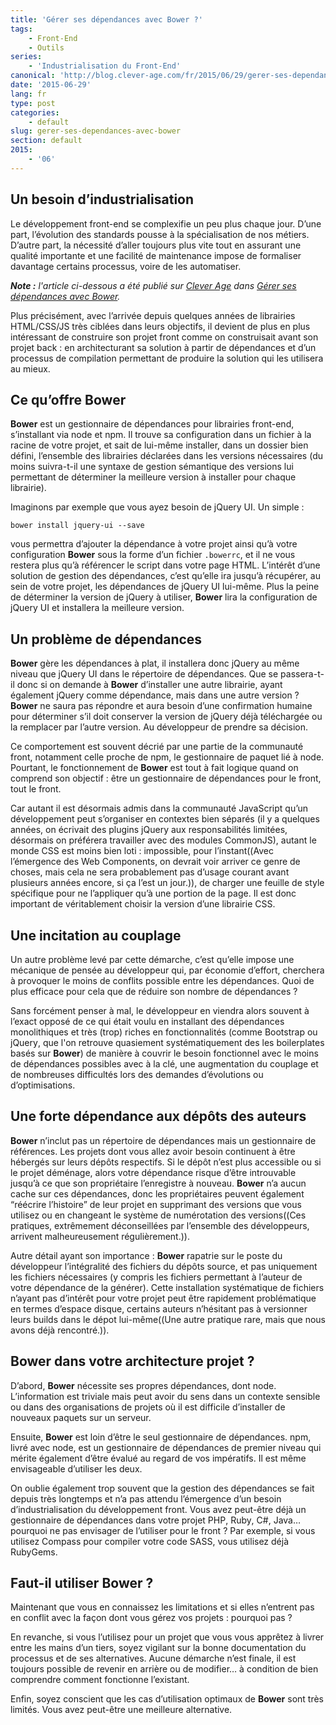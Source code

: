 ```yaml
---
title: 'Gérer ses dépendances avec Bower ?'
tags:
    - Front-End
    - Outils
series:
    - 'Industrialisation du Front-End'
canonical: 'http://blog.clever-age.com/fr/2015/06/29/gerer-ses-dependances-avec-bower/'
date: '2015-06-29'
lang: fr
type: post
categories:
    - default
slug: gerer-ses-dependances-avec-bower
section: default
2015:
    - '06'
---
```


## Un besoin d’industrialisation

Le développement <span lang="en">front-end</span> se complexifie un peu plus chaque jour. D’une part, l’évolution des standards pousse à la spécialisation de nos métiers. D’autre part, la nécessité d’aller toujours plus vite tout en assurant une qualité importante et une facilité de maintenance impose de formaliser davantage certains processus, voire de les automatiser.

<!-- more -->

<em class="canonical">**Note&nbsp;:** l'article ci-dessous a été publié sur [Clever Age](http://www.clever-age.com/fr/) dans [Gérer ses dépendances avec Bower](http://blog.clever-age.com/fr/2015/06/29/gerer-ses-dependances-avec-bower/).</em>

Plus précisément, avec l’arrivée depuis quelques années de librairies HTML/CSS/JS très ciblées dans leurs objectifs, il devient de plus en plus intéressant de construire son projet <span lang="en">front</span> comme on construisait avant son projet <span lang="en">back</span> : en architecturant sa solution à partir de dépendances et d’un processus de compilation permettant de produire la solution qui les utilisera au mieux.

## Ce qu’offre Bower

<strong>Bower</strong> est un gestionnaire de dépendances pour librairies <span lang="en">front-end</span>, s’installant via <span lang="en">node</span> et <span lang="en">npm</span>.
Il trouve sa configuration dans un fichier à la racine de votre projet, et sait de lui-même installer, dans un dossier bien défini, l’ensemble des librairies déclarées dans les versions nécessaires (du moins suivra-t-il une syntaxe de gestion sémantique des versions lui permettant de déterminer la meilleure version à installer pour chaque librairie).

Imaginons par exemple que vous ayez besoin de <span lang="en">jQuery UI</span>. Un simple :
<pre><code class="bash">bower install jquery-ui --save</code></pre>
vous permettra d’ajouter la dépendance à votre projet ainsi qu’à votre configuration <strong>Bower</strong> sous la forme d’un fichier <code>.bowerrc</code>, et il ne vous restera plus qu’à référencer le script dans votre page HTML. L’intérêt d’une solution de gestion des dépendances, c’est qu’elle ira jusqu’à récupérer, au sein de votre projet, les dépendances de <span lang="en">jQuery UI</span> lui-même. Plus la peine de déterminer la version de <span lang="en">jQuery</span> à utiliser, <strong>Bower</strong> lira la configuration de <span lang="en">jQuery UI</span> et installera la meilleure version.

## Un problème de dépendances

<strong>Bower</strong> gère les dépendances à plat, il installera donc <span lang="en">jQuery</span> au même niveau que <span lang="en">jQuery UI</span> dans le répertoire de dépendances. Que se passera-t-il donc si on demande à <strong>Bower</strong> d’installer une autre librairie, ayant également <span lang="en">jQuery</span> comme dépendance, mais dans une autre version ? <strong>Bower</strong> ne saura pas répondre et aura besoin d’une confirmation humaine pour déterminer s’il doit conserver la version de <span lang="en">jQuery</span> déjà téléchargée ou la remplacer par l’autre version. Au développeur de prendre sa décision.

Ce comportement est souvent décrié par une partie de la communauté <span lang="en">front</span>, notamment celle proche de <span lang="en">npm</span>, le gestionnaire de paquet lié à <span lang="en">node</span>. Pourtant, le fonctionnement de <strong>Bower</strong> est tout à fait logique quand on comprend son objectif : être un gestionnaire de dépendances pour le <span lang="en">front</span>, tout le <span lang="en">front</span>.

Car autant il est désormais admis dans la communauté <span lang="en">JavaScript</span> qu’un développement peut s’organiser en contextes bien séparés (il y a quelques années, on écrivait des plugins <span lang="en">jQuery</span> aux responsabilités limitées, désormais on préférera travailler avec des modules CommonJS), autant le monde CSS est moins bien loti : impossible, pour l’instant((Avec l’émergence des <span lang="en">Web Components</span>, on devrait voir arriver ce genre de choses, mais cela ne sera probablement pas d’usage courant avant plusieurs années encore, si ça l’est un jour.)), de charger une feuille de style spécifique pour ne l’appliquer qu’à une portion de la page. Il est donc important de véritablement choisir la version d’une librairie CSS.

## Une incitation au couplage

Un autre problème levé par cette démarche, c’est qu’elle impose une mécanique de pensée au développeur qui, par économie d’effort, cherchera à provoquer le moins de conflits possible entre les dépendances. Quoi de plus efficace pour cela que de réduire son nombre de dépendances ?

Sans forcément penser à mal, le développeur en viendra alors souvent à l’exact opposé de ce qui était voulu en installant des dépendances monolithiques et très (trop) riches en fonctionnalités (comme <span lang="en">Bootstrap</span> ou <span lang="en">jQuery</span>, que l'on retrouve quasiement systématiquement des les <span lang="en">boilerplates</span> basés sur <strong>Bower</strong>) de manière à couvrir le besoin fonctionnel avec le moins de dépendances possibles avec à la clé, une augmentation du couplage et de nombreuses difficultés lors des demandes d’évolutions ou d’optimisations.

## Une forte dépendance aux dépôts des auteurs

<strong>Bower</strong> n’inclut pas un répertoire de dépendances mais un gestionnaire de références. Les projets dont vous allez avoir besoin continuent à être hébergés sur leurs dépôts respectifs. Si le dépôt n’est plus accessible ou si le projet déménage, alors votre dépendance risque d’être introuvable jusqu’à ce que son propriétaire l’enregistre à nouveau. <strong>Bower</strong> n’a aucun cache sur ces dépendances, donc les propriétaires peuvent également “réécrire l’histoire” de leur projet en supprimant des versions que vous utilisez ou en changeant le système de numérotation des versions((Ces pratiques, extrêmement déconseillées par l’ensemble des développeurs, arrivent malheureusement régulièrement.)).

Autre détail ayant son importance : <strong>Bower</strong> rapatrie sur le poste du développeur l’intégralité des fichiers du dépôts source, et pas uniquement les fichiers nécessaires (y compris les fichiers permettant à l’auteur de votre dépendance de la générer). Cette installation systématique de fichiers n’ayant pas d’intérêt pour votre projet peut être rapidement problématique en termes d’espace disque, certains auteurs n’hésitant pas à versionner leurs builds dans le dépot lui-même((Une autre pratique rare, mais que nous avons déjà rencontré.)).

## Bower dans votre architecture projet ?

D’abord, <strong>Bower</strong> nécessite ses propres dépendances, dont <span lang="en">node</span>. L’information est triviale mais peut avoir du sens dans un contexte sensible ou dans des organisations de projets où il est difficile d’installer de nouveaux paquets sur un serveur.

Ensuite, <strong>Bower</strong> est loin d’être le seul gestionnaire de dépendances. <span lang="en">npm</span>, livré avec <span lang="en">node</span>, est un gestionnaire de dépendances de premier niveau qui mérite également d’être évalué au regard de vos impératifs. Il est même envisageable d’utiliser les deux.

On oublie également trop souvent que la gestion des dépendances se fait depuis très longtemps et n’a pas attendu l’émergence d’un besoin d’industrialisation du développement <span lang="en">front</span>. Vous avez peut-être déjà un gestionnaire de dépendances dans votre projet <span lang="en">PHP</span>, <span lang="en">Ruby</span>, <span lang="en">C#</span>, <span lang="en">Java</span>… pourquoi ne pas envisager de l’utiliser pour le <span lang="en">front</span> ? Par exemple, si vous utilisez Compass pour compiler votre code SASS, vous utilisez déjà <span lang="en">RubyGems</span>.

## Faut-il utiliser <strong>Bower</strong> ?

Maintenant que vous en connaissez les limitations et si elles n’entrent pas en conflit avec la façon dont vous gérez vos projets : pourquoi pas ?

En revanche, si vous l’utilisez pour un projet que vous vous apprêtez à livrer entre les mains d’un tiers, soyez vigilant sur la bonne documentation du processus et de ses alternatives. Aucune démarche n’est finale, il est toujours possible de revenir en arrière ou de modifier… à condition de bien comprendre comment fonctionne l’existant.

Enfin, soyez conscient que les cas d’utilisation optimaux de <strong>Bower</strong> sont très limités. Vous avez peut-être une meilleure alternative.
